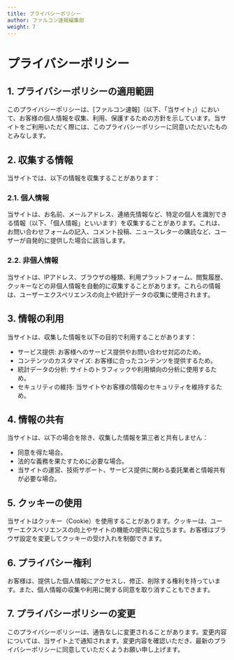 ```yaml
---
title: プライバシーポリシー
author: ファルコン速報編集部
weight: 7
---
```


# プライバシーポリシー

## 1. プライバシーポリシーの適用範囲

このプライバシーポリシーは、[ファルコン速報]（以下、「当サイト」）において、お客様の個人情報を収集、利用、保護するための方針を示しています。当サイトをご利用いただく際には、このプライバシーポリシーに同意いただいたものとみなします。

## 2. 収集する情報

当サイトでは、以下の情報を収集することがあります：

### 2.1. 個人情報

当サイトは、お名前、メールアドレス、連絡先情報など、特定の個人を識別できる情報（以下、「個人情報」といいます）を収集することがあります。これは、お問い合わせフォームの記入、コメント投稿、ニュースレターの購読など、ユーザーが自発的に提供した場合に該当します。

### 2.2. 非個人情報

当サイトは、IPアドレス、ブラウザの種類、利用プラットフォーム、閲覧履歴、クッキーなどの非個人情報を自動的に収集することがあります。これらの情報は、ユーザーエクスペリエンスの向上や統計データの収集に使用されます。

## 3. 情報の利用

当サイトは、収集した情報を以下の目的で利用することがあります：

- サービス提供: お客様へのサービス提供やお問い合わせ対応のため。
- コンテンツのカスタマイズ: お客様に合ったコンテンツを提供するため。
- 統計データの分析: サイトのトラフィックや利用傾向の分析に使用するため。
- セキュリティの維持: 当サイトやお客様の情報のセキュリティを維持するため。

## 4. 情報の共有

当サイトは、以下の場合を除き、収集した情報を第三者と共有しません：

- 同意を得た場合。
- 法的な義務を果たすために必要な場合。
- 当サイトの運営、技術サポート、サービス提供に関わる委託業者と情報共有が必要な場合。

## 5. クッキーの使用

当サイトはクッキー（Cookie）を使用することがあります。クッキーは、ユーザーエクスペリエンスの向上やサイトの機能の提供に役立ちます。お客様はブラウザ設定を変更してクッキーの受け入れを制御できます。

## 6. プライバシー権利

お客様は、提供した個人情報にアクセスし、修正、削除する権利を持っています。また、個人情報の収集や利用に関する同意を取り消すこともできます。

## 7. プライバシーポリシーの変更

このプライバシーポリシーは、通告なしに変更されることがあります。変更内容については、当サイト上で通知されます。変更内容を確認いただき、最新のプライバシーポリシーに同意していただくようお願い申し上げます。


